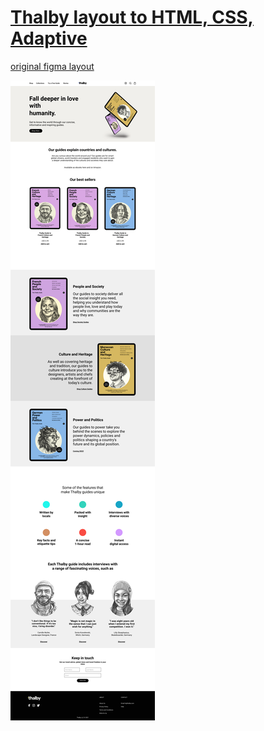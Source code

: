 # [Thalby layout to HTML, CSS, Adaptive](https://github.com/Katsiaryna-Liubchanka/Thalby)

[original figma layout](https://www.figma.com/file/SZpllQvIuUE27P2s8pbRJQ/Thalby?node-id=1%3A2)

![layout screenshot](desktop.png)